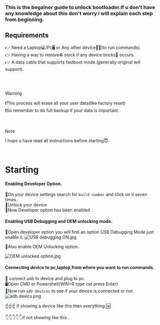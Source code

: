 ### This is the begainer guide to unlock bootloader.If u don't have any knowledge about this don't worry i will explain each step from beginning.




## Requirements
👉 Need a Laptop💻/Pc🖥️ or Any other device👨‍💻(to run commands).
<br>👉 Having a way to restore♻️ stock if any device bricks📲 occurs.
<br>👉 A data cable that supports fastboot mode.(generally original will support).

<br>
<br>


>[!WARNING]
>❗This process will erase all your user data(like factory reset)
<br>❗So remember to do full backup if your data is important.


<br>

>[!NOTE]
>I hope u have read all instructions before starting😇.

<br>

# Starting
#### Enabling Developer Option.
🔑On your device settings search for ```build number``` and click on it seven times. <br> 🔑Unlock your device <br> 🔑Now Developer option has been enabled.

#### Enabling USB Debugging and OEM unlocking mode.
🔆Open developer option you will find an option USB Debugging Mode just enable it.
![USB debugging ON.jpg](https://github.com/mkr-infinity/Guide-to-unlocking-bootloader/assets/125804924/f0b86755-1772-49a1-bfcc-8090f349f4a6)

🔆Also enable OEM Unlocking option.

![OEM unlocked option.jpg](https://github.com/mkr-infinity/Guide-to-unlocking-bootloader/assets/125804924/542d3ee5-6a35-4c9f-a5c3-a70d09f2471c)

####  Connecting device to pc,laptop,from where you want to run commands.
🔗 connect usb to device and plug to pc. <br>
🖥️Open CMD or Powershell(WIN+R type ```cmd``` press Enter) <br>
📜Now run ```adb devices``` to see if your device is connected or not.
![adb devics.png](https://github.com/mkr-infinity/Guide-to-unlocking-bootloader/assets/125804924/8d62d8ac-5744-4f2d-8161-a94b8087f5d0)

☝️☝️☝️ if showing a device like this then everything 🆗<br>

👇👇👇👇👇if not showing like this .
